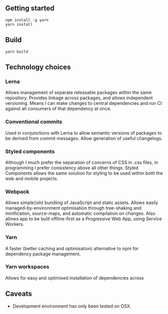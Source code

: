 ## Getting started

```
npm install -g yarn
yarn install
```

## Build

```
yarn build
```

## Technology choices

### Lerna

Allows management of separate releasable packages within the same repository. Provides linkage across packages, and
allows independent versioning. Means I can make changes to central dependencies and run CI against all consumers of that
dependency at once.

### Conventional commits

Used in conjunctions with Lerna to allow semantic versions of packages to be derived from commit messages. Allow
generation of useful changelogs.

### Styled components

Although I much prefer the separation of concerns of CSS in .css files, in programming I prefer consistency above all
other things. Styled Components allows the same solution for styling to be used within both the web and mobile projects.

### Webpack

Allows simple(ish) bundling of JavaScript and static assets. Allows easily managed-by-environment optimisation through
tree-shaking and minification, source-maps, and automatic compilation on changes. Also allows app to be built
offline-first as a Progressive Web App, using Service Workers.

### Yarn

A faster (better caching and optimisation) alternative to npm for dependency package management.

### Yarn workspaces

Allows for easy and optimised installation of dependencies across

## Caveats

- Development environment has only been tested on OSX.